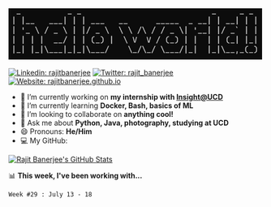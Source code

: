 <img src="./resources/hello-world.jpg" width=500> 

[![Linkedin: rajitbanerjee](https://img.shields.io/badge/-rajitbanerjee-blue?style=flat-square&logo=Linkedin&logoColor=white&link=https://www.linkedin.com/in/rajitbanerjee/)](https://www.linkedin.com/in/rajitbanerjee/)
[![Twitter: rajit_banerjee](https://img.shields.io/twitter/follow/rajit_banerjee?style=social)](https://twitter.com/rajit_banerjee)
[![Website: rajitbanerjee.github.io](https://img.shields.io/badge/-rajitbanerjee.github.io-black?style=flat-square&logo=github&logoColor=white&link=https://rajitbanerjee.github.io/)](https://rajitbanerjee.github.io)

- 🔭 I’m currently working on **my internship with [Insight@UCD](https://www.insight-centre.org/)**
- 🌱 I’m currently learning **Docker, Bash, basics of ML**
- 👯 I’m looking to collaborate on **anything cool!**
- 💬 Ask me about **Python, Java, photography, studying at UCD** 
- 😄 Pronouns: **He/Him**
- 💻 My GitHub:  

[![Rajit Banerjee's GitHub Stats](https://github-readme-stats.vercel.app/api?username=rajitbanerjee&hide_title=true&show_icons=true&title_color=fff&icon_color=f39c19&text_color=9f9f9f&bg_color=151515)](https://github.com/rajitbanerjee)

📊 **This week, I've been working with...**
<!--START_SECTION:waka-->
```text
Week #29 : July 13 - 18


```
<!--END_SECTION:waka-->
